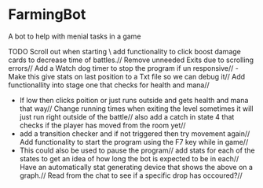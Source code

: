 # FarmingBot
A bot to help with menial tasks in a game


TODO
Scroll out when starting \\
add functionality to click boost damage cards to decrease time of battles.//
Remove unneeded Exits due to scrolling errors//
Add a Watch dog timer to stop the program if un responsive//
    - Make this give stats on last position to a Txt file so we can debug it//
Add functionallity into stage one that checks for health and mana//
   - If low then clicks poition or just runs outside and gets health and mana that way//
Change running times when exiting the level sometimes it will just run right outside of the battle//
also add a catch in state 4 that checks if the player has moved from the room yet//
   - add a transition checker and if not triggered then try movement again//
Add functionality to start the program using the F7 key while in game//
   - This could also be used to pause the program//
add stats for each of the states to get an idea of how long the bot is expected to be in each//
Have an automatically stat generating device that shows the above on a graph.//
Read from the chat to see if a specific drop has occoured?//

